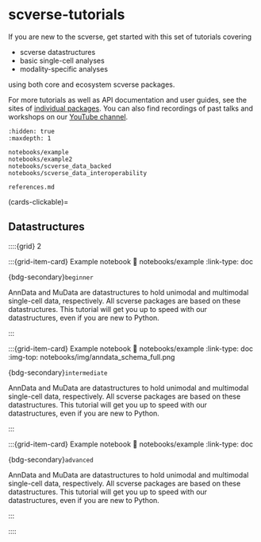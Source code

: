 # scverse-tutorials

If you are new to the scverse, get started with this set of tutorials covering

-   scverse datastructures
-   basic single-cell analyses
-   modality-specific analyses

using both core and ecosystem scverse packages.

For more tutorials as well as API documentation and user guides, see the sites of
[individual packages](https://scverse.org/packages/). You can also find recordings of past talks and workshops on
our [YouTube channel](https://www.youtube.com/channel/UCpsvsIAW3R5OdftJKKuLNMA).

```{toctree}
:hidden: true
:maxdepth: 1

notebooks/example
notebooks/example2
notebooks/scverse_data_backed
notebooks/scverse_data_interoperability

references.md
```

(cards-clickable)=

## Datastructures

::::{grid} 2

:::{grid-item-card} Example notebook
:link: notebooks/example
:link-type: doc

{bdg-secondary}`beginner`

AnnData and MuData are datastructures to hold unimodal and
multimodal single-cell data, respectively. All scverse packages
are based on these datastructures. This tutorial will get you up to speed
with our datastructures, even if you are new to Python.

:::

:::{grid-item-card} Example notebook
:link: notebooks/example
:link-type: doc
:img-top: notebooks/img/anndata_schema_full.png

{bdg-secondary}`intermediate`

AnnData and MuData are datastructures to hold unimodal and
multimodal single-cell data, respectively. All scverse packages
are based on these datastructures. This tutorial will get you up to speed
with our datastructures, even if you are new to Python.

:::

:::{grid-item-card} Example notebook
:link: notebooks/example
:link-type: doc

{bdg-secondary}`advanced`

AnnData and MuData are datastructures to hold unimodal and
multimodal single-cell data, respectively. All scverse packages
are based on these datastructures. This tutorial will get you up to speed
with our datastructures, even if you are new to Python.

:::

::::
